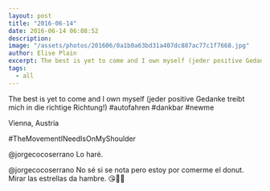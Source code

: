 ```yaml
---
layout: post
title: "2016-06-14"
date: 2016-06-14 06:08:52
description: 
image: "/assets/photos/201606/0a1b0a63bd31a407dc887ac77c1f7668.jpg"
author: Elise Plain
excerpt: The best is yet to come and I own myself (jeder positive Gedanke treibt mich in die richtige Richtung!) #autofahren #dankbar #newme
tags: 
  - all
---
```


The best is yet to come and I own myself (jeder positive Gedanke treibt mich in die richtige Richtung!) #autofahren #dankbar #newme
<p></p>
Vienna, Austria<p>#TheMovementINeedIsOnMyShoulder</p><p>@jorgecocoserrano Lo haré.</p><p>@jorgecocoserrano No sé si se nota pero estoy por comerme el donut. Mirar las estrellas da hambre. 😘🍩🌌</p>